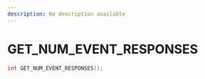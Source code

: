 ```yaml
---
description: No description available 
---
```


# GET_NUM_EVENT_RESPONSES

```cpp
int GET_NUM_EVENT_RESPONSES();
```